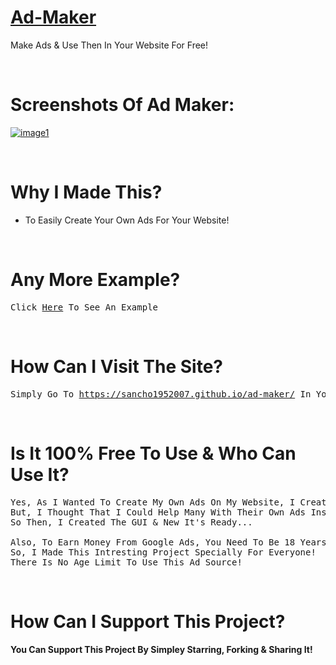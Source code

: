 # [Ad-Maker](https://sancho1952007.github.io/ad-maker/)
Make Ads &amp; Use Then In Your Website For Free!

<br>

# Screenshots Of Ad Maker:
[![image1](https://i.ibb.co/982B1wV/image1.png)](https://sancho1952007.github.io/ad-maker/)

<br>

# Why I Made This?
- To Easily Create Your Own Ads For Your Website!

<br>

# Any More Example?
<pre>Click <a href="https://sancho1952007.github.io/ad-maker/example">Here</a> To See An Example</pre>

<br>

# How Can I Visit The Site?
<pre>Simply Go To <a href="https://sancho1952007.github.io/ad-maker/">https://sancho1952007.github.io/ad-maker/</a> In Your Browser!</pre>

<br>

# Is It 100% Free To Use & Who Can Use It?
<pre>Yes, As I Wanted To Create My Own Ads On My Website, I Created This App.
But, I Thought That I Could Help Many With Their Own Ads Instead Of Other's Ads On Their Wensite.
So Then, I Created The GUI & New It's Ready...

Also, To Earn Money From Google Ads, You Need To Be 18 Years Old But, What About The Teens & Children Who Like To Code?
So, I Made This Intresting Project Specially For Everyone!
There Is No Age Limit To Use This Ad Source!</pre>

<br>

# How Can I Support This Project?
**You Can Support This Project By Simpley Starring, Forking & Sharing It!**

